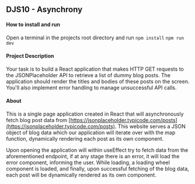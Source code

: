 ## DJS10 - Asynchrony

#### How to install and run
Open a terminal in the projects root directory and run
`npm install`
`npm run dev`

#### Project Description
Your task is to build a React application that makes HTTP GET requests to the JSONPlaceholder API to retrieve a list of dummy blog posts. The application should render the titles and bodies of these posts on the screen. You'll also implement error handling to manage unsuccessful API calls.

#### About
This is a single page application created in React that will asynchronously fetch blog post data from [https://jsonplaceholder.typicode.com/posts](https://jsonplaceholder.typicode.com/posts). This website serves a JSON object of blog data which our application will iterate over with the map function, dynamically rendering each post as its own component.

Upon opening the application will within useEffect try to fetch data from the aforementioned endpoint, if at any stage there is an error, it will load the error component, informing the user. While loading, a loading wheel component is loaded, and finally, upon successful fetching of the blog data, each post will be dynamically rendered as its own component.








